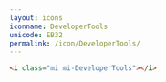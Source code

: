 ```yaml
---
layout: icons
iconname: DeveloperTools
unicode: EB32
permalink: /icon/DeveloperTools/
---
```


``` html
<i class="mi mi-DeveloperTools"></i>
```
